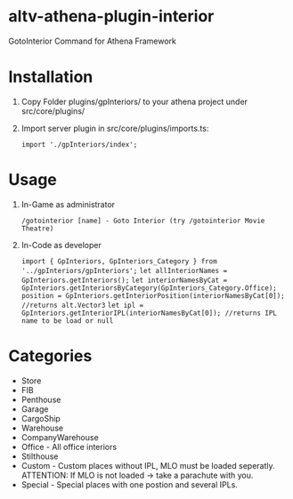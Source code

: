 # altv-athena-plugin-interior
GotoInterior Command for Athena Framework

# Installation

1. Copy Folder plugins/gpInteriors/ to your athena project under src/core/plugins/
2. Import server plugin in src/core/plugins/imports.ts:

    ```import './gpInteriors/index';```


# Usage

1. In-Game as administrator

    ```/gotointerior [name] - Goto Interior (try /gotointerior Movie Theatre)```

2. In-Code as developer

    ```import { GpInteriors, GpInteriors_Category } from '../gpInteriors/gpInteriors';```
    ```let allInteriorNames = GpInteriors.getInteriors();```
    ```let interiorNamesByCat = GpInteriors.getInteriorsByCategory(GpInteriors_Category.Office);```
    ```position = GpInteriors.getInteriorPosition(interiorNamesByCat[0]);  //returns alt.Vector3```
    ```let ipl = GpInteriors.getInteriorIPL(interiorNamesByCat[0]); //returns IPL name to be load or null```

# Categories

- Store
- FIB
- Penthouse
- Garage
- CargoShip
- Warehouse
- CompanyWarehouse
- Office - All office interiors
- Stilthouse
- Custom - Custom places without IPL, MLO must be loaded seperatly. ATTENTION: If MLO is not loaded -> take a parachute with you.
- Special - Special places with one postion and several IPLs.